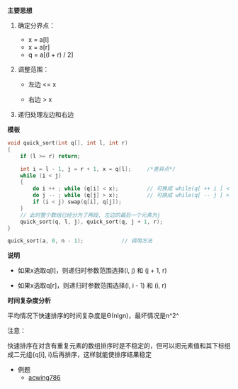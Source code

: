 **主要思想**

1. 确定分界点：

   - x = a[l]
   - x = a[r]
   - q = a[(l + r) / 2]

2. 调整范围：

   - 左边 <= x

   - 右边 > x

3. 递归处理左边和右边

**模板**

```c
void quick_sort(int q[], int l, int r)
{
    if (l >= r) return;

    int i = l - 1, j = r + 1, x = q[l];     /*差异点*/
    while (i < j)
    {
        do i ++ ; while (q[i] < x);         // 可换成 while(q[ ++ i ] < x);
        do j -- ; while (q[j] > x);         // 可换成 while(q[ -- j ] > x);
        if (i < j) swap(q[i], q[j]);
    }
    // 此时整个数组已经分为了两段, 左边的最后一个元素为j
    quick_sort(q, l, j), quick_sort(q, j + 1, r);
}

quick_sort(a, 0, n - 1);            // 调用方法
```

**说明**

- 如果x选取q[l]，则递归时参数范围选择(l, j) 和 (j + 1, r)

- 如果x选取q[r]，则递归时参数范围选择(l, i - 1) 和 (i, r)



**时间复杂度分析**

平均情况下快速排序的时间复杂度是Θ(nlgn)，最坏情况是n^2^



注意：

快速排序在对含有重复元素的数组排序时是不稳定的，但可以把元素值和其下标组成二元组{q[i], i}后再排序，这样就能使排序结果稳定



- 例题
  - [acwing786](https://www.acwing.com/problem/content/788/)

